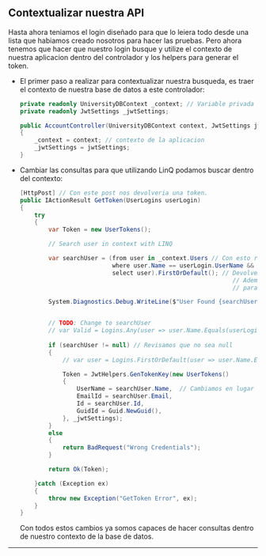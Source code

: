 ## Contextualizar nuestra API

Hasta ahora teniamos el login diseñado para que lo leiera todo desde una lista que habiamos creado nosotros para hacer las pruebas. Pero ahora tenemos que hacer que nuestro login busque y utilize el contexto de nuestra aplicacion dentro del controlador y los helpers para generar el token. 

- El primer paso a realizar para contextualizar nuestra busqueda, es traer el contexto de nuestra base de datos a este controlador:

    ```cs
    private readonly UniversityDBContext _context; // Variable privada del contexto.
    private readonly JwtSettings _jwtSettings;

    public AccountController(UniversityDBContext context, JwtSettings jwtSettings)
    {
        _context = context; // contexto de la aplicacion
        _jwtSettings = jwtSettings;
    }
    ```
    
- Cambiar las consultas para que utilizando LinQ podamos buscar dentro del contexto:

    ```cs
    [HttpPost] // Con este post nos devolveria una token. 
    public IActionResult GetToken(UserLogins userLogin)
    {
        try
        {
            var Token = new UserTokens();

            // Search user in context with LINQ

            var searchUser = (from user in _context.Users // Con esto realizamos una busqueda dentro del contexto de la base de datos. 
                              where user.Name == userLogin.UserName && user.Password == userLogin.Password // Estamos usando el name para el login, pero podriamos usar mejor el email que suele ser unico. 
                              select user).FirstOrDefault(); // Devolvemos todo el usuario, pero tambien podriamos devolver un DTO del usuario en concreto.
                                                                // Ademas toda la consulta la colocamos entre parentesis, y utilizamos la opracion FirstOrDefault()
                                                                // para traer el primero de los valores, ya que puede haber mas de un usuario con el mismo nombre o contraseña parecida

            System.Diagnostics.Debug.WriteLine($"User Found {searchUser.Name}"); // En lugar de utilizar Console.WriteLine, usaremos esta funcion que nos lo muestra por la consola de depuracion de Visual Studio


            // TODO: Change to searchUser
            // var Valid = Logins.Any(user => user.Name.Equals(userLogin.UserName, StringComparison.OrdinalIgnoreCase)); // Esto nos dara un true o false si el nombre introducido esta en la lista. 
            
            if (searchUser != null) // Revisamos que no sea null
            {
                // var user = Logins.FirstOrDefault(user => user.Name.Equals(userLogin.UserName, StringComparison.OrdinalIgnoreCase));

                Token = JwtHelpers.GenTokenKey(new UserTokens()
                {
                    UserName = searchUser.Name,  // Cambiamos en lugar de usar user, usaremos el searchUser para conseguir las credenciales. 
                    EmailId = searchUser.Email,
                    Id = searchUser.Id,
                    GuidId = Guid.NewGuid(),
                }, _jwtSettings);
            }
            else
            {
                return BadRequest("Wrong Credentials");
            }

            return Ok(Token);

        }catch (Exception ex)
        {
            throw new Exception("GetToken Error", ex);
        }
    }
    ```
    Con todos estos cambios ya somos capaces de hacer consultas dentro de nuestro contexto de la base de datos. 
---